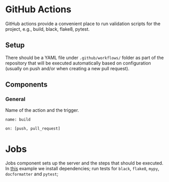 # GitHub Actions

GitHub actions provide a convenient place to run validation scripts for the project, e.g., build, black, flake8, pytest.

## Setup

There should be a YAML file under `.github/workflows/` folder as part of the repository that will be executed automatically based on configuration (usually on push and/or when creating a new pull request).

## Components

### General

Name of the action and the trigger.
```
name: build

on: [push, pull_request]
```

# Jobs

Jobs component sets up the server and the steps that should be executed. In [this](https://github.com/iai-group/template-project/blob/main/.github/workflows/python-package-conda.yaml) example we install dependencies; run tests for `black`, `flake8`, `mypy`, `docformatter` and `pytest`;